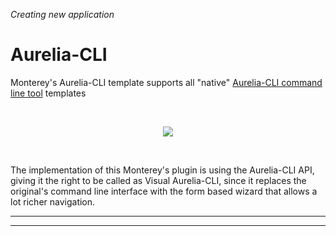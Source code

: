 _Creating new application_
# Aurelia-CLI

Monterey's Aurelia-CLI template supports all "native" [Aurelia-CLI command line tool](https://github.com/aurelia/cli/blob/master/README.md) templates

<br>
<p align=center>
  <img src="https://cloud.githubusercontent.com/assets/2712405/18069907/330d946c-6e18-11e6-9ce4-426da725f4c8.png"></img>
 <br>
</p>

<br>

The implementation of this Monterey's plugin is using the Aurelia-CLI API, giving it the right to be called as Visual Aurelia-CLI, since it replaces the original's command line interface with the form based wizard that allows a lot richer navigation. 

***
***
